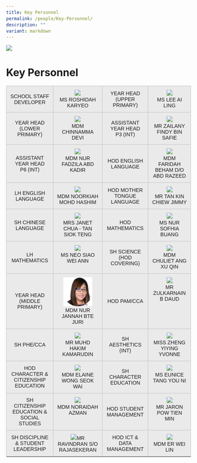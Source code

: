 ```yaml
---
title: Key Personnel
permalink: /people/Key-Personnel/
description: ""
variant: markdown
---
```

![](/images/Banner.png)

Key Personnel
=============

<style type="text/css">
.tg  {border-collapse:collapse;border-spacing:0;}
.tg td{border-color:black;border-style:solid;border-width:1px;font-family:Arial, sans-serif;font-size:14px;
  overflow:hidden;padding:10px 10px;word-break:normal;}
.tg th{border-color:black;border-style:solid;border-width:1px;font-family:Arial, sans-serif;font-size:14px;
  font-weight:normal;overflow:hidden;padding:10px 10px;word-break:normal;}
.tg .tg-sufc{background-color:#eaeaea;border-color:#c0c0c0;text-align:center;vertical-align:middle}
.tg .tg-qtzs{background-color:#eaeaea;border-color:#c0c0c0;text-align:center;vertical-align:top}
</style>
<table class="tg">

<tbody>
  <tr>
    <td class="tg-sufc">SCHOOL STAFF DEVELOPER</td>
    <td class="tg-qtzs"><img src="/images/Staff%20Photos%202023/KPs/ms%20roshidah%20karyeo.jpg" style="width:70%"><br>MS ROSHIDAH KARYEO</td>
    <td class="tg-sufc">YEAR HEAD<br>(UPPER PRIMARY)</td>
    <td class="tg-qtzs"><img src="/images/Staff Photos 2023/KPs/ms lee ai ling.jpg" style="width:70%"><br>MS LEE AI LING</td>
  </tr>
  <tr>
      <td class="tg-sufc">YEAR HEAD <br>(LOWER PRIMARY)</td>
    <td class="tg-qtzs"><img src="/images/Staff Photos 2023/KPs/mdm chinnamma devi.jpg" style="width:70%"><br>MDM CHINNAMMA DEVI</td>
    <td class="tg-sufc">ASSISTANT YEAR HEAD<br>P3 (INT)</td>
    <td class="tg-qtzs"><img src="/images/Staff Photos 2023/KPs/mr zailany findy b safie.jpg" style="width:70%"><br>MR ZAILANY FINDY BIN SAFIE</td>
  </tr>
	<tr>
      <td class="tg-sufc">ASSISTANT YEAR HEAD <br>P6 (INT)</td>
    <td class="tg-qtzs"><img src="/images/Staff Photos 2023/KPs/mdm nur fadzila abd kadir.jpg" style="width:70%"><br>MDM NUR FADZILA ABD KADIR</td>
    <td class="tg-sufc">HOD ENGLISH LANGUAGE</td>
    <td class="tg-qtzs"><img src="/images/Staff Photos 2023/KPs/mdm faridah beham do abd razeed.jpg" style="width:70%"><br>MDM FARIDAH BEHAM D/O ABD RAZEED</td>
  </tr>
	<tr>
      <td class="tg-sufc">LH ENGLISH LANGUAGE</td>
    <td class="tg-qtzs"><img src="/images/Staff Photos 2023/KPs/mdm noorkiah mohd hashim.jpg" style="width:70%"><br>MDM NOORKIAH MOHD HASHIM</td>
    <td class="tg-sufc">HOD MOTHER TONGUE LANGUAGE</td>
    <td class="tg-qtzs"><img src="/images/Staff Photos 2023/KPs/mr tan kin chiew jimmy.jpg" style="width:70%"><br>MR TAN KIN CHIEW JIMMY</td>
  </tr>
	<tr>
      <td class="tg-sufc">SH CHINESE LANGUAGE</td>
    <td class="tg-qtzs"><img src="/images/Staff Photos 2023/KPs/mrs janet chua siok teng.jpg" style="width:70%"><br>MRS JANET CHUA - TAN SIOK TENG</td>
    <td class="tg-sufc">HOD MATHEMATICS</td>
    <td class="tg-qtzs"><img src="/images/Staff Photos 2023/KPs/ms nur sofhia buang.jpg" style="width:70%"><br>MS NUR SOFHIA BUANG</td>
  </tr>
	<tr>
      <td class="tg-sufc">LH MATHEMATICS</td>
    <td class="tg-qtzs"><img src="/images/Staff Photos 2023/KPs/ms neo siao wei ann_v2.png" style="width:70%"><br>MS NEO SIAO WEI ANN</td>
    <td class="tg-sufc">SH SCIENCE <br>
(HOD COVERING)</td>
    <td class="tg-qtzs"><img src="/images/Staff Photos 2023/KPs/mdm ang xu qin chuliet.jpg" style="width:70%"><br>MDM CHULIET ANG XU QIN</td>
  </tr>
	<tr>
      <td class="tg-sufc">YEAR HEAD (MIDDLE PRIMARY)</td>
    <td class="tg-qtzs"><img src="/images/Staff%20Photos%202023/KPs/Jannah_juri_website02.png" style="width:70%"><br>MDM NUR JANNAH BTE JURI</td>
    <td class="tg-sufc">HOD PAM/CCA</td>
    <td class="tg-qtzs"><img src="/images/Staff Photos 2023/KPs/mr zulkarnain b daud.jpg" style="width:70%"><br>MR ZULKARNAIN B DAUD</td>
  </tr>
	<tr>
      <td class="tg-sufc">SH PHE/CCA</td>
    <td class="tg-qtzs"><img src="/images/Staff Photos 2023/KPs/mr muhd hakim kamarudin.jpg" style="width:70%"><br>MR MUHD HAKIM KAMARUDIN</td>
    <td class="tg-sufc">SH AESTHETICS (INT)</td>
    <td class="tg-qtzs"><img src="/images/Staff Photos 2023/KPs/miss zheng yiying.jpg" style="width:70%"><br>MISS ZHENG YIYING YVONNE</td>
  </tr>
	<tr>
      <td class="tg-sufc">HOD CHARACTER &amp; CITIZENSHIP EDUCATION</td>
    <td class="tg-qtzs"><img src="/images/Staff Photos 2023/KPs/mdm elaine wong seok wai.jpg" style="width:70%"><br>MDM ELAINE WONG SEOK WAI</td>
    <td class="tg-sufc">SH CHARACTER EDUCATION</td>
    <td class="tg-qtzs"><img src="/images/Staff Photos 2023/KPs/ms tang you ni eunice.jpg" style="width:70%"><br>MS EUNICE TANG YOU NI</td>
  </tr>
	<tr>
      <td class="tg-sufc">SH CITIZENSHIP EDUCATION &amp; SOCIAL STUDIES</td>
    <td class="tg-qtzs"><img src="/images/Staff Photos 2023/KPs/mdm noraidah azman.jpg" style="width:70%"><br>MDM NORAIDAH AZMAN</td>
    <td class="tg-sufc">HOD STUDENT MANAGEMENT</td>
    <td class="tg-qtzs"><img src="/images/Staff Photos 2023/KPs/mr pow tien min jaron.jpg" style="width:70%"><br>MR JARON POW TIEN MIN</td>
  </tr>
	<tr>
      <td class="tg-sufc">SH DISCIPLINE &amp; STUDENT LEADERSHIP</td>
    <td class="tg-qtzs"><img src="/images/Staff Photos 2023/KPs/mr ravindran so rajasekeran.jpg" style="width:70%">MR RAVINDRAN S/O RAJASEKERAN</td>
    <td class="tg-sufc">HOD ICT &amp; DATA MANAGEMENT</td>
    <td class="tg-qtzs"><img src="/images/Staff Photos 2023/KPs/mdm er wei lin.jpg" style="width:70%"><br>MDM ER WEI LIN</td>
  </tr>
	<tr>
</tr></tbody>
</table>